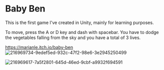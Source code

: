 # Baby Ben
This is the first game I've created in Unity, mainly for learning purposes.

To move, press the A or D key and dash with spacebar. You have to dodge the vegetables falling from the sky and you have a total of 3 lives.

https://marianle.itch.io/baby-ben
![216969734-9edef5ed-932c-47f2-98e6-3e2945250499](https://user-images.githubusercontent.com/124585244/216977569-704fac82-1167-42ca-8580-d7695253e6ac.png)

![216969617-7a5f2801-645d-46ed-9cbf-a9932f694591](https://user-images.githubusercontent.com/124585244/216977579-148ec370-1fef-4434-a339-d59560beba13.png)

